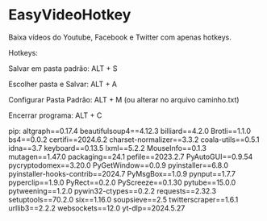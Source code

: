 # EasyVideoHotkey
Baixa vídeos do Youtube, Facebook e Twitter com apenas hotkeys.

Hotkeys:

  Salvar em pasta padrão: ALT + S 
  
  
  Escolher pasta e Salvar:  ALT + A
  

  Configurar Pasta Padrão: ALT + M (ou alterar no arquivo caminho.txt)

  
  Encerrar programa: ALT + C


pip:
    altgraph==0.17.4
    beautifulsoup4==4.12.3
    billiard==4.2.0
    Brotli==1.1.0
    bs4==0.0.2
    certifi==2024.6.2
    charset-normalizer==3.3.2
    coala-utils==0.5.1
    idna==3.7
    keyboard==0.13.5
    lxml==5.2.2
    MouseInfo==0.1.3
    mutagen==1.47.0
    packaging==24.1
    pefile==2023.2.7
    PyAutoGUI==0.9.54
    pycryptodomex==3.20.0
    PyGetWindow==0.0.9
    pyinstaller==6.8.0
    pyinstaller-hooks-contrib==2024.7
    PyMsgBox==1.0.9
    pynput==1.7.7
    pyperclip==1.9.0
    PyRect==0.2.0
    PyScreeze==0.1.30
    pytube==15.0.0
    pytweening==1.2.0
    pywin32-ctypes==0.2.2
    requests==2.32.3
    setuptools==70.2.0
    six==1.16.0
    soupsieve==2.5
    twitterscraper==1.6.1
    urllib3==2.2.2
    websockets==12.0
    yt-dlp==2024.5.27
